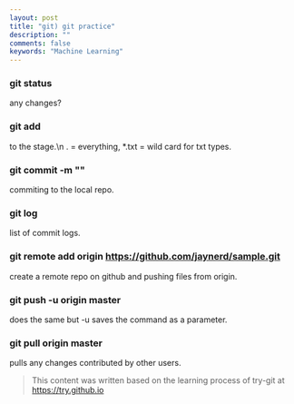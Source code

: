 ```yaml
---
layout: post
title: "git) git practice"
description: ""
comments: false
keywords: "Machine Learning"
---
```


### git status

any changes?

### git add

to the stage.\n
. = everything, *.txt = wild card for txt types.

### git commit -m ""

commiting to the local repo.

### git log

list of commit logs.

### git remote add origin https://github.com/jaynerd/sample.git

create a remote repo on github and pushing files from origin.

### git push -u origin master

does the same but -u saves the command as a parameter.

### git pull origin master

pulls any changes contributed by other users.

> This content was written based on the learning process of try-git at https://try.github.io
